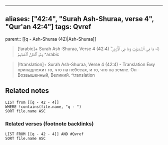 
---
aliases: ["42:4", "Surah Ash-Shuraa, verse 4", "Qur'an 42:4"]
tags: Qvref
---

parent:: [[q - Ash-Shuraa (42)|Ash-Shuraa]]

> [!arabic]+ Surah Ash-Shuraa, Verse 4 (42:4)
> <span class="quran-arabic">لَهُۥ مَا فِى ٱلسَّمَـٰوَٰتِ وَمَا فِى ٱلْأَرْضِ ۖ وَهُوَ ٱلْعَلِىُّ ٱلْعَظِيمُ</span>
^arabic

> [!translation]+ Surah Ash-Shuraa, Verse 4 (42:4) - Translation
> Ему принадлежит то, что на небесах, и то, что на земле. Он - Возвышенный, Великий.
^translation



## Related notes
```dataview
LIST from [[q - 42 - 4]]
WHERE !contains(file.name, "q - ")
SORT file.name ASC
```

### Related verses (footnote backlinks)
```dataview
LIST FROM [[q - 42 - 4]] AND #Qvref
SORT file.name ASC
```

